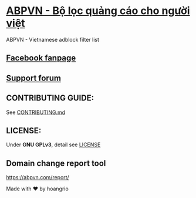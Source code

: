 # [ABPVN - Bộ lọc quảng cáo cho người việt](https://abpvn.com)
ABPVN - Vietnamese adblock filter list
## [Facebook fanpage](https://www.facebook.com/abpvn.org)

## [Support forum](https://voz.vn/t/official-abpvn-bo-loc-quang-cao-cho-nguoi-viet-bao-cao-quang-cao-giai-dap-thac-mac.867616/)

## CONTRIBUTING GUIDE:
See [CONTRIBUTING.md](CONTRIBUTING.md)
## LICENSE: 
Under **GNU GPLv3**, detail see [LICENSE](LICENSE)
## Domain change report tool
https://abpvn.com/report/

Made with ♥ by hoangrio